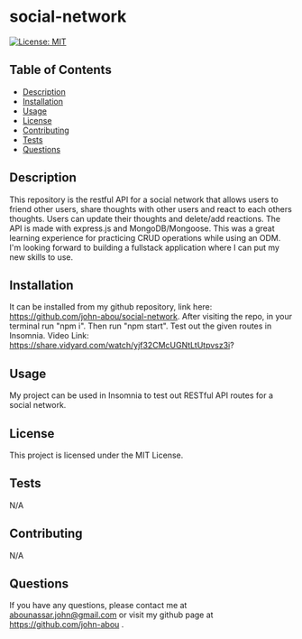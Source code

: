 # social-network

[![License: MIT](https://img.shields.io/badge/License-MIT-yellow.svg)](https://opensource.org/licenses/MIT)

## Table of Contents
- [Description](#description)
- [Installation](#installation)
- [Usage](#usage)
- [License](#license)
- [Contributing](#contributing)
- [Tests](#tests)
- [Questions](#questions)

## Description
This repository is the restful API for a social network that allows users to friend other users, share thoughts with other users and react to each others thoughts. Users can update their thoughts and delete/add reactions. The API is made with express.js and MongoDB/Mongoose. This was a great learning experience for practicing CRUD operations while using an ODM. I'm looking forward to building a fullstack application where I can put my new skills to use. 

## Installation
It can be installed from my github repository, link here: https://github.com/john-abou/social-network. After visiting the repo, in your terminal run "npm i". Then run "npm start". Test out the given routes in Insomnia.
Video Link: https://share.vidyard.com/watch/yjf32CMcUGNtLtUtpvsz3i?

## Usage
My project can be used in Insomnia to test out RESTful API routes for a social network.

## License
This project is licensed under the MIT License.

## Tests
N/A

## Contributing
N/A

## Questions
If you have any questions, please contact me at abounassar.john@gmail.com or visit my github page at https://github.com/john-abou .

